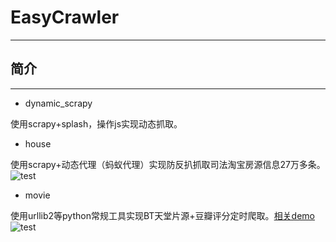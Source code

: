 # EasyCrawler
--------

## 简介
--------
- dynamic_scrapy

使用scrapy+splash，操作js实现动态抓取。

- house

使用scrapy+动态代理（蚂蚁代理）实现防反扒抓取司法淘宝房源信息27万多条。
![test](https://s30.postimg.org/in26i70dd/QQ_20161219175726.jpg)

- movie

使用urllib2等python常规工具实现BT天堂片源+豆瓣评分定时爬取。[相关demo](http://123.206.34.198:3001/movie)
![test](https://i.imgsafe.org/4bb429517f.jpg)
